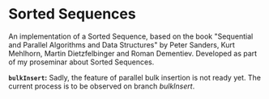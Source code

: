 # Sorted Sequences

An implementation of a Sorted Sequence, based on the book "Sequential and Parallel Algorithms and Data Structures" by Peter Sanders, Kurt Mehlhorn, Martin Dietzfelbinger and Roman Dementiev.
Developed as part of my proseminar about Sorted Sequences.

**`bulkInsert`:** Sadly, the feature of parallel bulk insertion is not ready yet. The current process is to be observed on branch _bulkInsert_.
